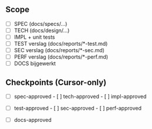 ## Scope
- [ ] SPEC (docs/specs/…)
- [ ] TECH (docs/design/…)
- [ ] IMPL + unit tests
- [ ] TEST verslag (docs/reports/*-test.md)
- [ ] SEC verslag (docs/reports/*-sec.md)
- [ ] PERF verslag (docs/reports/*-perf.md)
- [ ] DOCS bijgewerkt
## Checkpoints (Cursor-only)
- [ ] spec-approved  - [ ] tech-approved  - [ ] impl-approved
- [ ] test-approved  - [ ] sec-approved   - [ ] perf-approved
- [ ] docs-approved


